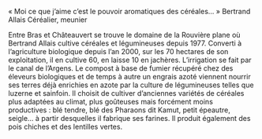 « Moi ce que j’aime c’est le pouvoir aromatiques des céréales… » 
 Bertrand Allais
Céréalier, meunier

Entre Bras et Châteauvert se trouve le domaine de la Rouvière plane où Bertrand Allais cultive céréales et légumineuses depuis 1977. Converti à l’agriculture biologique depuis l’an 2000, sur les 70 hectares de son exploitation, il en cultive 60, en laisse 10 en jachères. L’irrigation se fait par le canal de l’Argens. 
Le compost à base de fumier récupéré chez des éleveurs biologiques et de temps à autre un engrais azoté viennent nourrir ses terres déjà enrichies en azote par la culture de légumineuses telles que luzerne et sainfoin.
Il choisit de cultiver d’anciennes variétés de céréales plus adaptées au climat, plus goûteuses mais forcément moins productives : blé tendre, blé des Pharaons dit Kamut, petit épeautre, seigle… à partir desquelles il fabrique ses farines. Il produit également des pois chiches et des lentilles vertes.


